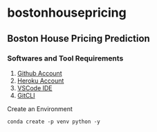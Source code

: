 # bostonhousepricing

## Boston House Pricing Prediction

### Softwares and Tool Requirements

1. [Github Account](https://github.com)
2. [Heroku Account](https://heroku.com)
3. [VSCode IDE](https://code.visualstudio.com/)
4. [GitCLI](https://git-scm.com/book/en/v2/Getting-Started-The-Command-Line)

Create an Environment

```
conda create -p venv python -y
```